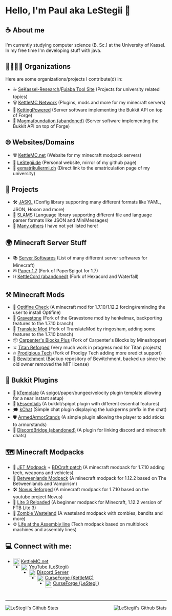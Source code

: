 # Hello, I'm Paul aka LeStegii 👋

## ☕️ About me
I'm currently studying computer science (B. Sc.) at the University of Kassel. 
In my free time I'm developing stuff with java.

## 👨‍👩‍👧‍👦 Organizations
Here are some organizations/projects I contribute(d) in:
- ☕ [SeKassel-Research](https://github.com/sekassel-research)/[Fujaba Tool Site](https://github.com/fujaba) (Projects for university related topics)
- 🗑 [KettleMC Network](https://github.com/KettleMC-Network) (Plugins, mods and more for my minecraft servers)
- 🔗 [KettingPowered](https://github.com/kettingpowered/) (Server software implementing the Bukkit API on top of Forge)
- 🌋 [Magmafoundation (abandoned)](https://magmafoundation.org) (Server software implementing the Bukkit API on top of Forge)

## 🌐 Websites/Domains
- 🗑 [KettleMC.net](https://kettlemc.net) (Website for my minecraft modpack servers)
- 🦖 [LeStegii.de](https://lestegii.de) (Personal website, mirror of my github page)
- 🏫 [exmatrikuliermi.ch](https://exmatrikuliermi.ch) (Direct link to the ematriculation page of my university)

## 🍕 Projects
- 🛠 [JASKL](https://github.com/Almighty-Satan/JASKL) (Config library supporting many different formats like YAML, JSON, Hocon and more)
- 💬 [SLAMS](https://github.com/Almighty-Satan/SLAMS) (Language library supporting different file and language parser formats like JSON and MiniMessages)
- 📑 [Many others](https://github.com/LeStegii/repositories) I have not yet listed here!

## 🌍 Minecraft Server Stuff
- 📚 [Server Softwares](https://github.com/LeStegii/server-softwares) (List of many different server softwares for Minecraft)
- ✉ [Paper 1.7](https://github.com/LeStegii/Paper-1.7) (Fork of PaperSpigot for 1.7)
- ⛓ [KettleCord (abandoned)](https://github.com/LeStegii/KettleCord) (Fork of Hexacord and Waterfall)

## ⚒ Minecraft Mods
- 🔎 [Optifine Check](https://github.com/KettleMC-Network/OptifineChecker) (A minecraft mod for 1.7.10/1.12.2 forcing/reminding the user to install Optifine)
- 🗿 [Gravestone](https://github.com/KettleMC-Network/gravestone) (Fork of the Gravestone mod by henkelmax, backporting features to the 1.7.10 branch)
- 💬 [Translate Mod](https://github.com/KettleMC-Network/TranslateMod/tree/1.7.10) (Fork of TranslateMod by ringosham, adding some features to the 1.7.10 branch)
- 📦 [Carpenter's Blocks Plus](https://github.com/KettleMC-Network/carpentersblocks-plus) (Fork of Carpenter's Blocks by Mineshopper)
- ⚔ [Titan Reforged](https://github.com/LeStegii/Titan-Reforged/tree/setup) (Very much work in progress mod for Titan projects)
- 🔥 [Prodigious Tech](https://github.com/LeStegii/ProdigiousTech) (Fork of Prodigy Tech adding more oredict support)
- 🧹 [Bewitchment](https://github.com/LeStegii/Bewitchment) (Backup repository of Bewitchment, backed up since the old owner removed the MIT license)

## 🔩 Bukkit Plugins
- 🥚 [kTemplate](https://github.com/KettleMC-Network/kTemplate) (A spigot/paper/bungee/velocity plugin template allowing for a near instant setup)
- 🥚 [kEssentials](https://github.com/KettleMC-Network/kEssentials) (A bukkit/spigot plugin with different essential features)
- 🗯 [kChat](https://github.com/KettleMC-Network/kChat) (Simple chat plugin displaying the luckperms prefix in the chat)
- 🛡 [ArmedArmorStands](https://github.com/KettleMC-Network/ArmedArmorStands) (A simple plugin allowing the player to add sticks to armorstands)
- 🌉 [DiscordBridge (abandoned)](https://github.com/KettleMC-Network/DiscordBridge) (A plugin for linking discord and minecraft chats)

## 🗺 Minecraft Modpacks
- 🚀 [JET Modpack](https://github.com/LeStegii/jet) + [BDCraft patch](https://github.com/LeStegii/jet-bdcraft-patch) (A minecraft modpack for 1.7.10 adding tech, weapons and vehicles)
- 🦗 [Betweenlands Modpack](https://github.com/LeStegii/betweenlands-modpack) (A minecraft modpack for 1.12.2 based on The Betweenlands and Vampirism)
- 🛠 [Novus Reforged](https://github.com/LeStegii/novus-reforged) (A minecraft modpack for 1.7.10 based on the youtube project Novus)
- 🦢 [Lite 3 Reloaded](https://github.com/LeStegii/Lite-3-Reloaded) (A beginner modpack for Minecraft, 1.12.2 version of FTB Lite 3)
- 🧟 [Zombie Wasteland](https://github.com/LeStegii/Zombie-Wasteland) (A wasteland modpack with zombies, bandits and more)
- ⚙ [Life at the Assembly line](https://github.com/LeStegii/Life-at-the-Assembly-line) (Tech modpack based on multiblock machines and assembly lines)

## 💻 Connect with me:

- [<img align="left" alt="kettlemc.net" width="22px" src="https://cdn.simpleicons.org/bitbucket"/> KettleMC.net](https://kettlemc.net)
- [<img align="left" alt="LeStegii | YouTube" width="22px" src="https://cdn.simpleicons.org/youtube"/> YouTube (LeStegii)](https://www.youtube.com/@lestegii)
- [<img align="left" alt="LeStegii | Discord" width="22px" src="https://cdn.simpleicons.org/discord"/> Discord Server](https://discord.gg/f9P9HEj)
- [<img align="left" alt="KettleMC | CurseForge" width="22px" src="https://cdn.simpleicons.org/curseforge"/> CurseForge (KettleMC)](https://www.curseforge.com/members/kettlemc_net/projects)
- [<img align="left" alt="LeStegii | CurseForge" width="22px" src="https://cdn.simpleicons.org/curseforge"/> CurseForge (LeStegii)](https://www.curseforge.com/members/lestegii/projects)

<br/>

---

<img align="left" alt="LeStegii's Github Stats" src="https://github-readme-stats.vercel.app/api/top-langs/?username=LeStegii&show_icons=true&hide_border=true&theme=radical" />
<img align="right" alt="LeStegii's Github Stats" src="https://github-readme-stats.vercel.app/api?username=LeStegii&show_icons=true&hide_border=true&theme=radical" />
